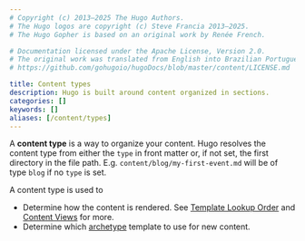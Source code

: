 ```yaml
---
# Copyright (c) 2013–2025 The Hugo Authors.
# The Hugo logos are copyright (c) Steve Francia 2013–2025.
# The Hugo Gopher is based on an original work by Renée French.

# Documentation licensed under the Apache License, Version 2.0.
# The original work was translated from English into Brazilian Portuguese.
# https://github.com/gohugoio/hugoDocs/blob/master/content/LICENSE.md

title: Content types
description: Hugo is built around content organized in sections.
categories: []
keywords: []
aliases: [/content/types]
---
```


A **content type** is a way to organize your content. Hugo resolves the content type from either the `type` in front matter or, if not set, the first directory in the file path. E.g. `content/blog/my-first-event.md` will be of type `blog` if no `type` is set.

A content type is used to

- Determine how the content is rendered. See [Template Lookup Order](/templates/lookup-order/) and [Content Views](/templates/content-view) for more.
- Determine which [archetype](/content-management/archetypes/) template to use for new content.
